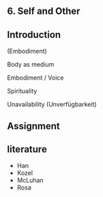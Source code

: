 ## 6. Self and Other

## Introduction

(Embodiment)

Body as medium

Embodiment / Voice

Spirituality

Unavailability (Unverfügbarkeit)

## Assignment


## literature
- Han
- Kozel
- McLuhan
- Rosa